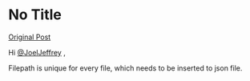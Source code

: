 # No Title

[Original Post](https://discourse.onlinedegree.iitm.ac.in/t/164277/38)

<p>Hi <a class="mention" href="/u/joeljeffrey">@JoelJeffrey</a> ,</p>
<p>Filepath is unique for every file, which needs to be inserted to json file.</p>